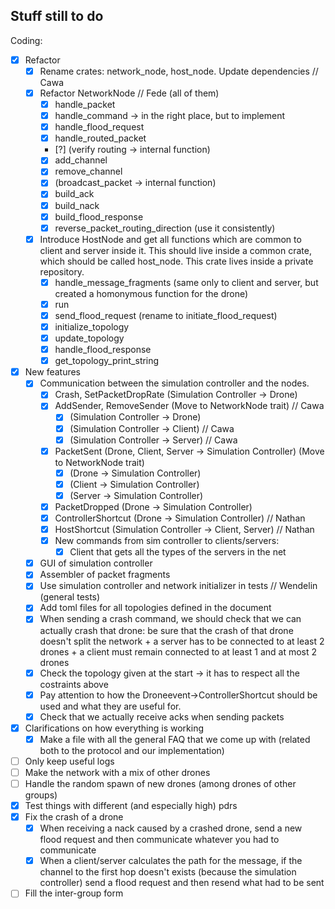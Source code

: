 ## Stuff still to do

Coding:
- [X] Refactor
    - [X] Rename crates: network_node, host_node. Update dependencies // Cawa 
    - [X] Refactor NetworkNode // Fede (all of them)
        - [X] handle_packet
        - [X] handle_command -> in the right place, but to implement
        - [X] handle_flood_request
        - [X] handle_routed_packet
        - [?] (verify routing -> internal function)
        - [X] add_channel
        - [X] remove_channel
        - [X] (broadcast_packet -> internal function)
        - [X] build_ack
        - [X] build_nack
        - [X] build_flood_response
        - [X] reverse_packet_routing_direction (use it consistently)
    - [X] Introduce HostNode and get all functions which are common to client and server inside it. This should live inside a common crate, which should be called host_node. This crate lives inside a private repository.
        - [X] handle_message_fragments (same only to client and server, but created a homonymous function for the drone)
        - [X] run
        - [X] send_flood_request (rename to initiate_flood_request)
        - [X] initialize_topology
        - [X] update_topology
        - [X] handle_flood_response
        - [X] get_topology_print_string 

- [X] New features
    - [X] Communication between the simulation controller and the nodes.
        - [X] Crash, SetPacketDropRate (Simulation Controller -> Drone)
        - [X] AddSender, RemoveSender (Move to NetworkNode trait) // Cawa
            - [X] (Simulation Controller -> Drone)
            - [X] (Simulation Controller -> Client) // Cawa
            - [X] (Simulation Controller -> Server) // Cawa
        - [X] PacketSent (Drone, Client, Server -> Simulation Controller) (Move to NetworkNode trait)
            - [X] (Drone -> Simulation Controller)
            - [X] (Client -> Simulation Controller)
            - [X] (Server -> Simulation Controller)
        - [X] PacketDropped (Drone -> Simulation Controller)
        - [X] ControllerShortcut (Drone -> Simulation Controller) // Nathan
        - [X] HostShortcut (Simulation Controller -> Client, Server) // Nathan
        - [X] New commands from sim controller to clients/servers:
            - [X] Client that gets all the types of the servers in the net
    - [X] GUI of simulation controller
    - [X] Assembler of packet fragments
    - [X] Use simulation controller and network initializer in tests // Wendelin (general tests)
    - [X] Add toml files for all topologies defined in the document
    - [X] When sending a crash command, we should check that we can actually crash that drone: be sure that the crash of that drone doesn't split the network + a server has to be connected to at least 2 drones + a client must remain connected to at least 1 and at most 2 drones
    - [X] Check the topology given at the start -> it has to respect all the costraints above
    - [X] Pay attention to how the Droneevent->ControllerShortcut should be used and what they are useful for.
    - [X] Check that we actually receive acks when sending packets

- [X] Clarifications on how everything is working
    - [X] Make a file with all the general FAQ that we come up with (related both to the protocol and our implementation)

- [ ] Only keep useful logs
- [ ] Make the network with a mix of other drones 
- [ ] Handle the random spawn of new drones (among drones of other groups)
- [X] Test things with different (and especially high) pdrs
- [X] Fix the crash of a drone
    - [X] When receiving a nack caused by a crashed drone, send a new flood request and then communicate whatever you had to communicate
    - [X] When a client/server calculates the path for the message, if the channel to the first hop doesn't exists (because the simulation controller) send a flood request and then resend what had to be sent
- [ ] Fill the inter-group form